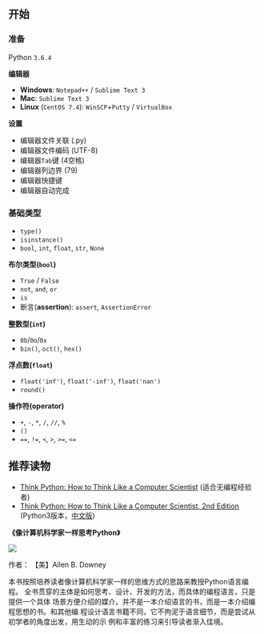 ## 开始

### 准备

Python `3.6.4`

**编辑器**

- **Windows**: `Notepad++` / `Sublime Text 3`
- **Mac**: `Sublime Text 3`
- **Linux** (`CentOS 7.4`): `WinSCP`+`Putty` / `VirtualBox`

**设置**

- 编辑器文件关联 (.py)
- 编辑器文件编码 (UTF-8)
- 编辑器`Tab`键 (4空格)
- 编辑器列边界 (79)
- 编辑器快捷键
- 编辑器自动完成

### 基础类型

- `type()`
- `isinstance()`
- `bool`, `int`, `float`, `str`, `None`

**布尔类型(`bool`)**

- `True` / `False`
- `not`, `and`, `or`
- `is`
- 断言(**assertion**): `assert`, `AssertionError`

**整数型(`int`)**

- `0b`/`0o`/`0x`
- `bin()`, `oct()`, `hex()`

**浮点数(`float`)**

- `float('inf')`, `float('-inf')`, `float('nan')`
- `round()`

**操作符(operator)**

- `+`, `-`, `*`, `/`, `//`, `%`
- `()`
- `==`, `!=`, `<`, `>`, `>=`, `<=`

## 推荐读物

- [Think Python: How to Think Like a Computer Scientist](http://www.greenteapress.com/thinkpython/html/index.html) (适合无编程经验者)
- [Think Python: How to Think Like a Computer Scientist, 2nd Edition](http://www.greenteapress.com/thinkpython2/html/index.html) (Python3版本，[中文版](https://www.gitbook.com/book/cycleuser/think-python/details))

**《像计算机科学家一样思考Python》**

![](https://raw.githubusercontent.com/leven-cn/PythonStart/v0.0.1/figures/think_python2_medium.jpg)

作者： 【美】Allen B. Downey

本书按照培养读者像计算机科学家一样的思维方式的思路来教授Python语言编程。
全书贯穿的主体是如何思考、设计、开发的方法，而具体的编程语言，只是提供一个具体
场景方便介绍的媒介。并不是一本介绍语言的书，而是一本介绍编程思想的书。和其他编
程设计语言书籍不同，它不拘泥于语言细节，而是尝试从初学者的角度出发，用生动的示
例和丰富的练习来引导读者渐入佳境。
